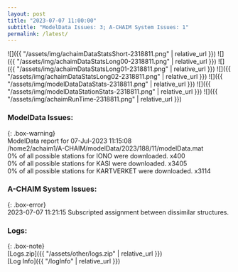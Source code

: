 ```yaml
---
layout: post
title: "2023-07-07 11:00:00"
subtitle: "ModelData Issues: 3; A-CHAIM System Issues: 1"
permalink: /latest/
---
```


![]({{ "/assets/img/achaimDataStatsShort-2318811.png" | relative_url }})
![]({{ "/assets/img/achaimDataStatsLong00-2318811.png" | relative_url }})
![]({{ "/assets/img/achaimDataStatsLong01-2318811.png" | relative_url }})
![]({{ "/assets/img/achaimDataStatsLong02-2318811.png" | relative_url }})
![]({{ "/assets/img/modelDataDataStats-2318811.png" | relative_url }})
![]({{ "/assets/img/modelDataStationStats-2318811.png" | relative_url }})
![]({{ "/assets/img/achaimRunTime-2318811.png" | relative_url }})


### ModelData Issues:  
  
{: .box-warning}  
 ModelData report for 07-Jul-2023 11:15:08   
 /home2/achaim1/A-CHAIM/modelData/2023/188/11/modelData.mat   
 0% of all possible stations for IONO were downloaded. x400   
 0% of all possible stations for KASI were downloaded. x3405   
 0% of all possible stations for KARTVERKET were downloaded. x3114   
  
### A-CHAIM System Issues:  
  
{: .box-error}  
2023-07-07 11:21:15 Subscripted assignment between dissimilar structures.  

### Logs:  
  
{: .box-note}  
[Logs.zip]({{ "/assets/other/logs.zip" | relative_url }})  
[Log Info]({{ "/logInfo" | relative_url }})  
